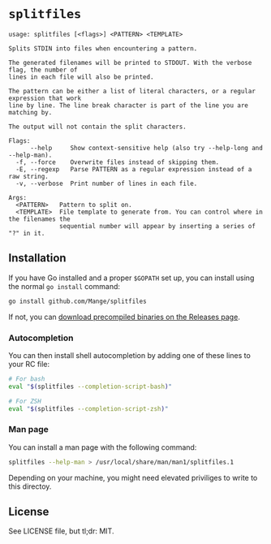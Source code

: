 # `splitfiles`

```
usage: splitfiles [<flags>] <PATTERN> <TEMPLATE>

Splits STDIN into files when encountering a pattern.

The generated filenames will be printed to STDOUT. With the verbose flag, the number of
lines in each file will also be printed.

The pattern can be either a list of literal characters, or a regular expression that work
line by line. The line break character is part of the line you are matching by.

The output will not contain the split characters.

Flags:
      --help     Show context-sensitive help (also try --help-long and --help-man).
  -f, --force    Overwrite files instead of skipping them.
  -E, --regexp   Parse PATTERN as a regular expression instead of a raw string.
  -v, --verbose  Print number of lines in each file.

Args:
  <PATTERN>   Pattern to split on.
  <TEMPLATE>  File template to generate from. You can control where in the filenames the
              sequential number will appear by inserting a series of "?" in it.
```

## Installation

If you have Go installed and a proper `$GOPATH` set up, you can install using the normal `go install` command:

```bash
go install github.com/Mange/splitfiles
```

If not, you can [download precompiled binaries on the Releases page][releases].


### Autocompletion

You can then install shell autocompletion by adding one of these lines to your RC file:

```bash
# For bash
eval "$(splitfiles --completion-script-bash)"

# For ZSH
eval "$(splitfiles --completion-script-zsh)"
```

### Man page

You can install a man page with the following command:

```bash
splitfiles --help-man > /usr/local/share/man/man1/splitfiles.1
```

Depending on your machine, you might need elevated priviliges to write to this directoy.

## License

See LICENSE file, but tl;dr: MIT.

[releases]: https://github.com/Mange/splitfiles/releases/
